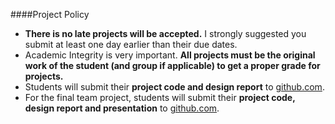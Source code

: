 ####Project Policy

* **There is no late projects will be accepted.** I strongly suggested you submit at least one day earlier than their due dates. 
* Academic Integrity is very important. **All projects must be the original work of the student (and group if applicable) to get a proper grade for projects.**
* Students will submit their **project code and design report** to [github.com](https://github.com/).
* For the final team project, students will submit their **project code, design report and presentation** to [github.com](https://github.com/).
